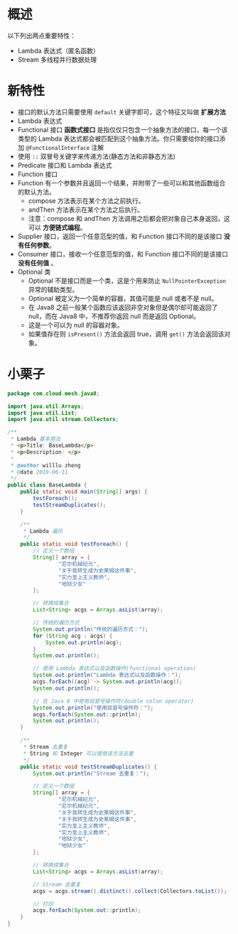 # 概述
以下列出两点重要特性：

* Lambda 表达式（匿名函数）
* Stream 多线程并行数据处理

# 新特性

+ 接口的默认方法只需要使用 `default` 关键字即可，这个特征又叫做 **扩展方法**
+ Lambda 表达式
+ Functional 接口 **函数式接口** 是指仅仅只包含一个抽象方法的接口，每一个该类型的 Lambda 表达式都会被匹配到这个抽象方法。你只需要给你的接口添加 `@FunctionalInterface` 注解
+ 使用 `::` 双冒号关键字来传递方法(静态方法和非静态方法)
+ Predicate 接口和 Lambda 表达式
+ Function 接口
+ Function 有一个参数并且返回一个结果，并附带了一些可以和其他函数组合的默认方法。
    + compose 方法表示在某个方法之前执行。
    + andThen 方法表示在某个方法之后执行。
    + 注意：compose 和 andThen 方法调用之后都会把对象自己本身返回，这可以 **方便链式编程**。
+ Supplier 接口，返回一个任意范型的值，和 Function 接口不同的是该接口 **没有任何参数**。
+ Consumer 接口，接收一个任意范型的值，和 Function 接口不同的是该接口 **没有任何值** 。
+ Optional 类
    + Optional 不是接口而是一个类，这是个用来防止 `NullPointerException` 异常的辅助类型。
    + Optional 被定义为一个简单的容器，其值可能是 null 或者不是 null。
    + 在 Java8 之前一般某个函数应该返回非空对象但是偶尔却可能返回了 null，而在 Java8 中，不推荐你返回 null 而是返回 Optional。
    + 这是一个可以为 null 的容器对象。
    + 如果值存在则 `isPresent()` 方法会返回 true，调用 `get()` 方法会返回该对象。
    
# 小栗子
```java
package com.cloud.mesh.java8;

import java.util.Arrays;
import java.util.List;
import java.util.stream.Collectors;

/**
 * Lambda 基本用法
 * <p>Title: BaseLambda</p>
 * <p>Description: </p>
 *
 * @author willlu.zheng
 * @date 2019-06-11
 */
public class BaseLambda {
    public static void main(String[] args) {
        testForeach();
        testStreamDuplicates();
    }

    /**
     * Lambda 遍历
     */
    public static void testForeach() {
        // 定义一个数组
        String[] array = {
                "尼尔机械纪元",
                "关于我转生成为史莱姆这件事",
                "实力至上主义教师",
                "地狱少女"
        };

        // 转换成集合
        List<String> acgs = Arrays.asList(array);

        // 传统的遍历方式
        System.out.println("传统的遍历方式：");
        for (String acg : acgs) {
            System.out.println(acg);
        }
        System.out.println();

        // 使用 Lambda 表达式以及函数操作(functional operation)
        System.out.println("Lambda 表达式以及函数操作：");
        acgs.forEach((acg) -> System.out.println(acg));
        System.out.println();

        // 在 Java 8 中使用双冒号操作符(double colon operator)
        System.out.println("使用双冒号操作符：");
        acgs.forEach(System.out::println);
        System.out.println();
    }

    /**
     * Stream 去重复
     * String 和 Integer 可以使用该方法去重
     */
    public static void testStreamDuplicates() {
        System.out.println("Stream 去重复：");

        // 定义一个数组
        String[] array = {
                "尼尔机械纪元",
                "尼尔机械纪元",
                "关于我转生成为史莱姆这件事",
                "关于我转生成为史莱姆这件事",
                "实力至上主义教师",
                "实力至上主义教师",
                "地狱少女",
                "地狱少女"
        };

        // 转换成集合
        List<String> acgs = Arrays.asList(array);

        // Stream 去重复
        acgs = acgs.stream().distinct().collect(Collectors.toList());

        // 打印
        acgs.forEach(System.out::println);
    }
}
```


